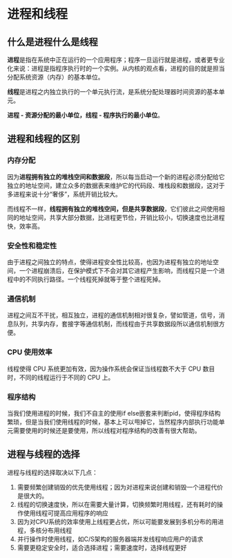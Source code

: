 # 进程和线程

## 什么是进程什么是线程

**进程**是指在系统中正在运行的一个应用程序；程序一旦运行就是进程，或者更专业化来说：进程是指程序执行时的一个实例。从内核的观点看，进程的目的就是担当分配系统资源（内存）的基本单位。

**线程**是进程之内独立执行的一个单元执行流，是系统分配处理器时间资源的基本单元。

**进程 - 资源分配的最小单位，线程 - 程序执行的最小单位**。

## 进程和线程的区别

### 内存分配

因为**进程拥有独立的堆栈空间和数据段**，所以每当启动一个新的进程必须分配给它独立的地址空间，建立众多的数据表来维护它的代码段、堆栈段和数据段，这对于多进程来说十分“奢侈”，系统开销比较大。

而线程不一样，**线程拥有独立的堆栈空间，但是共享数据段**，它们彼此之间使用相同的地址空间，共享大部分数据，比进程更节俭，开销比较小，切换速度也比进程快，效率高。

### 安全性和稳定性

由于进程之间独立的特点，使得进程安全性比较高，也因为进程有独立的地址空间，一个进程崩溃后，在保护模式下不会对其它进程产生影响，而线程只是一个进程中的不同执行路径。一个线程死掉就等于整个进程死掉。

### 通信机制

进程之间互不干扰，相互独立，进程的通信机制相对很复杂，譬如管道，信号，消息队列，共享内存，套接字等通信机制，而线程由于共享数据段所以通信机制很方便。

### CPU 使用效率

线程使得 CPU 系统更加有效，因为操作系统会保证当线程数不大于 CPU 数目时，不同的线程运行于不同的 CPU 上。

### 程序结构

当我们使用进程的时候，我们不自主的使用if else嵌套来判断pid，使得程序结构繁琐，但是当我们使用线程的时候，基本上可以甩掉它，当然程序内部执行功能单元需要使用的时候还是要使用，所以线程对程序结构的改善有很大帮助。

## 进程与线程的选择

进程与线程的选择取决以下几点：
1. 需要频繁创建销毁的优先使用线程；因为对进程来说创建和销毁一个进程代价是很大的。
2. 线程的切换速度快，所以在需要大量计算，切换频繁时用线程，还有耗时的操作使用线程可提高应用程序的响应
3. 因为对CPU系统的效率使用上线程更占优，所以可能要发展到多机分布的用进程，多核分布用线程
4. 并行操作时使用线程，如C/S架构的服务器端并发线程响应用户的请求
5. 需要更稳定安全时，适合选择进程；需要速度时，选择线程更好
